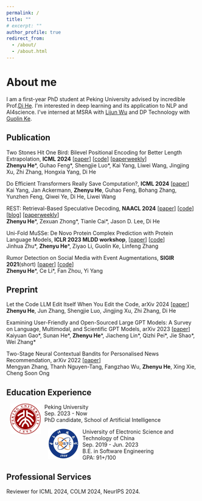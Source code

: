 ```yaml
---
permalink: /
title: ""
# excerpt: ""
author_profile: true
redirect_from: 
  - /about/
  - /about.html
---
```

# About me

I am a first-year PhD student at Peking University advised by incredible Prof.[Di He](https://dihe-pku.github.io/). I'm interested in deep learning and its application to NLP and AI4science. I've interned at MSRA with [Lijun Wu](https://apeterswu.github.io/) and DP Technology with [Guolin Ke](https://guolinke.github.io/).


## Publication
Two Stones Hit One Bird: Bilevel Positional Encoding for Better Length Extrapolation, **ICML 2024** [[paper](https://arxiv.org/abs/2401.16421)] [[code](https://github.com/zhenyuhe00/BiPE)] [[paperweekly](https://mp.weixin.qq.com/s/9Ibi4CNcvEcjRRJwyIAmwg)] <br>
**Zhenyu He**\*, Guhao Feng\*, Shengjie Luo\*, Kai Yang, Liwei Wang, Jingjing Xu, Zhi Zhang, Hongxia Yang, Di He

Do Efficient Transformers Really Save Computation?, **ICML 2024** [[paper](https://arxiv.org/abs/2402.13934)] <br>
Kai Yang, Jan Ackermann, **Zhenyu He**, Guhao Feng, Bohang Zhang, Yunzhen Feng, Qiwei Ye, Di He, Liwei Wang

REST: Retrieval-Based Speculative Decoding, **NAACL 2024** [[paper](https://arxiv.org/abs/2311.08252)] [[code](https://github.com/FasterDecoding/REST)] [[blog](https://sites.google.com/view/rest-llm/)] [[paperweekly](https://mp.weixin.qq.com/s/6Zt_tg4N_uNFEtrLdzEOVw)] <br>
**Zhenyu He**\*, Zexuan Zhong\*, Tianle Cai\*, Jason D. Lee, Di He

Uni-Fold MuSSe: De Novo Protein Complex Prediction with Protein Language Models, **ICLR 2023 MLDD workshop**, [[paper](https://www.biorxiv.org/content/10.1101/2023.02.14.528571v1)] [[code](https://github.com/dptech-corp/Uni-Fold/tree/MuSSe)] <br>
Jinhua Zhu\*, **Zhenyu He**\*, Ziyao Li, Guolin Ke, Linfeng Zhang

Rumor Detection on Social Media with Event Augmentations, **SIGIR 2021**(short) [[paper](https://dl.acm.org/doi/pdf/10.1145/3404835.3463001)]  [[code](https://github.com/hzy-hzy/RDEA)] <br>
**Zhenyu He**\*, Ce Li\*, Fan Zhou, Yi Yang
## Preprint
Let the Code LLM Edit Itself When You Edit the Code, arXiv 2024 [[paper](https://arxiv.org/abs/2407.03157)] <br>
**Zhenyu He**, Jun Zhang, Shengjie Luo, Jingjing Xu, Zhi Zhang, Di He

Examining User-Friendly and Open-Sourced Large GPT Models: A Survey on Language, Multimodal, and Scientific GPT Models, arXiv 2023 [[paper](https://arxiv.org/abs/2308.14149)] <br>
Kaiyuan Gao\*, Sunan He\*, **Zhenyu He**\*, Jiacheng Lin\*, Qizhi Pei\*, Jie Shao\*, Wei Zhang\*

Two-Stage Neural Contextual Bandits for Personalised News Recommendation, arXiv 2022 [[paper](https://arxiv.org/abs/2206.14648)] <br>
Mengyan Zhang, Thanh Nguyen-Tang, Fangzhao Wu, **Zhenyu He**, Xing Xie, Cheng Soon Ong

## Education Experience

<dl><dt><img align="left" width="80" height="80" hspace="10" src="images/pku.png" /></dt><dt> Peking University</dt>
<dd>Sep. 2023 - Now</dd>
<dd>PhD candidate, School of Artificial Intelligence</dd></dl>

<dl><dt><img align="left" width="80" height="80" hspace="10" src="images/uestc.jpeg" /></dt><dt> University of Electronic Science and Technology of China</dt>
<dd>Sep. 2019 - Jun. 2023</dd>
<dd>B.E. in Software Engineering</dd>
<dd>GPA: 91+/100 </dd></dl>

## Professional Services
Reviewer for ICML 2024, COLM 2024, NeurIPS 2024.

